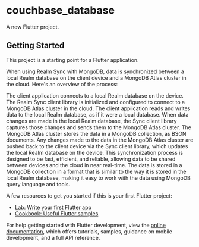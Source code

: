 # couchbase_database

A new Flutter project.

## Getting Started

This project is a starting point for a Flutter application.

When using Realm Sync with MongoDB, data is synchronized between a local Realm database on the client device and a MongoDB Atlas cluster in the cloud. Here's an overview of the process:

The client application connects to a local Realm database on the device.
The Realm Sync client library is initialized and configured to connect to a MongoDB Atlas cluster in the cloud.
The client application reads and writes data to the local Realm database, as if it were a local database.
When data changes are made in the local Realm database, the Sync client library captures those changes and sends them to the MongoDB Atlas cluster.
The MongoDB Atlas cluster stores the data in a MongoDB collection, as BSON documents.
Any changes made to the data in the MongoDB Atlas cluster are pushed back to the client device via the Sync client library, which updates the local Realm database on the device.
This synchronization process is designed to be fast, efficient, and reliable, allowing data to be shared between devices and the cloud in near real-time. The data is stored in a MongoDB collection in a format that is similar to the way it is stored in the local Realm database, making it easy to work with the data using MongoDB query language and tools.

A few resources to get you started if this is your first Flutter project:

- [Lab: Write your first Flutter app](https://docs.flutter.dev/get-started/codelab)
- [Cookbook: Useful Flutter samples](https://docs.flutter.dev/cookbook)

For help getting started with Flutter development, view the
[online documentation](https://docs.flutter.dev/), which offers tutorials,
samples, guidance on mobile development, and a full API reference.
